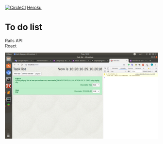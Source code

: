 [![CircleCI](https://circleci.com/gh/Sany18/To_do_list_2.svg?style=svg)](https://circleci.com/gh/Sany18/To_do_list_2)
[Heroku](https://task-list-2.herokuapp.com/)

# To do list
Rails API  
React


![Иллюстрация к проекту](https://github.com/Sany18/To_do_list_2/blob/master/preview.png)